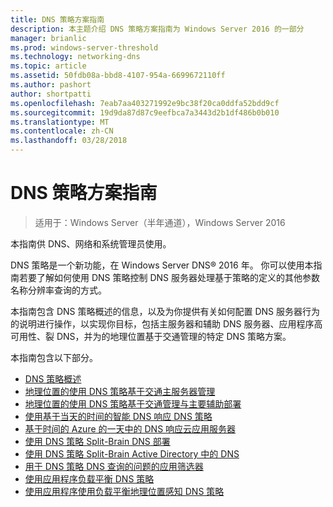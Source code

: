 ```yaml
---
title: DNS 策略方案指南
description: 本主题介绍 DNS 策略方案指南为 Windows Server 2016 的一部分
manager: brianlic
ms.prod: windows-server-threshold
ms.technology: networking-dns
ms.topic: article
ms.assetid: 50fdb08a-bbd8-4107-954a-6699672110ff
ms.author: pashort
author: shortpatti
ms.openlocfilehash: 7eab7aa403271992e9bc38f20ca0ddfa52bdd9cf
ms.sourcegitcommit: 19d9da87d87c9eefbca7a3443d2b1df486b0b010
ms.translationtype: MT
ms.contentlocale: zh-CN
ms.lasthandoff: 03/28/2018
---
```

# <a name="dns-policy-scenario-guide"></a>DNS 策略方案指南

>适用于：Windows Server（半年通道），Windows Server 2016

本指南供 DNS、网络和系统管理员使用。  
  
DNS 策略是一个新功能，在 Windows Server DNS&reg; 2016 年。 你可以使用本指南若要了解如何使用 DNS 策略控制 DNS 服务器处理基于策略的定义的其他参数名称分辨率查询的方式。   
  
本指南包含 DNS 策略概述的信息，以及为你提供有关如何配置 DNS 服务器行为的说明进行操作，以实现你目标，包括主服务器和辅助 DNS 服务器、应用程序高可用性、裂 DNS，并为的地理位置基于交通管理的特定 DNS 策略方案。  
  
本指南包含以下部分。  
  
- [DNS 策略概述](DNS-Policies-Overview.md)  
- [地理位置的使用 DNS 策略基于交通主服务器管理](primary-geo-location.md)  
- [地理位置的使用 DNS 策略基于交通管理与主要辅助部署](primary-secondary-geo-location.md)  
- [使用基于当天的时间的智能 DNS 响应 DNS 策略](dns-tod-intelligent.md)
- [基于时间的 Azure 的一天中的 DNS 响应云应用服务器](dns-tod-azure-cloud-app-server.md)
- [使用 DNS 策略 Split-Brain DNS 部署](split-brain-DNS-deployment.md)
- [使用 DNS 策略 Split-Brain Active Directory 中的 DNS](dns-sb-with-ad.md)
- [用于 DNS 策略 DNS 查询的问题的应用筛选器](apply-filters-on-dns-queries.md)
- [使用应用程序负载平衡 DNS 策略](app-lb.md)
- [使用应用程序使用负载平衡地理位置感知 DNS 策略](app-lb-geo.md)


